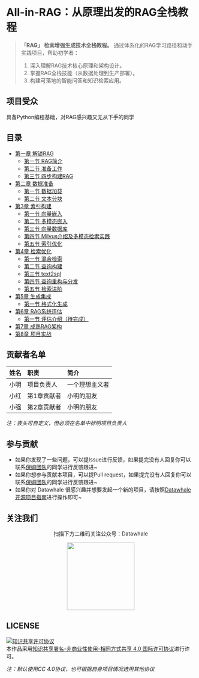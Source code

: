 # All-in-RAG：从原理出发的RAG全栈教程

> **「RAG」 检索增强生成技术全栈教程。** 通过体系化的RAG学习路径和动手实践项目，帮助初学者：
> 1. 深入理解RAG技术核心原理和架构设计。
> 2. 掌握RAG全栈技能（从数据处理到生产部署）。
> 3. 构建可落地的智能问答和知识检索应用。

## 项目受众

具备Python编程基础，对RAG感兴趣又无从下手的同学

## 目录

- [第一章 解锁RAG](https://github.com/FutureUnreal/all-in-rag/tree/main/docs/chapter1)
  - [第一节 RAG简介](https://github.com/FutureUnreal/all-in-rag/blob/main/docs/chapter1/01_RAG_intro.md)
  - [第二节 准备工作](https://github.com/FutureUnreal/all-in-rag/blob/main/docs/chapter1/02_preparation.md)
  - [第三节 四步构建RAG](https://github.com/FutureUnreal/all-in-rag/blob/main/docs/chapter1/03_get_start_rag.md)
- [第二章 数据准备](https://github.com/FutureUnreal/all-in-rag/tree/main/docs/chapter2)
  - [第一节 数据加载](https://github.com/FutureUnreal/all-in-rag/tree/main/docs/chapter2/04_data_load.md)
  - [第二节 文本分块](https://github.com/FutureUnreal/all-in-rag/tree/main/docs/chapter2/05_text_chunking.md)
- [第3章 索引构建](https://github.com/FutureUnreal/all-in-rag/tree/main/docs/chapter3)
  - [第一节 向量嵌入](https://github.com/FutureUnreal/all-in-rag/tree/main/docs/chapter3/06_vector_embedding.md)
  - [第二节 多模态嵌入](https://github.com/FutureUnreal/all-in-rag/tree/main/docs/chapter3/07_multimodal_embedding.md)
  - [第三节 向量数据库](https://github.com/FutureUnreal/all-in-rag/tree/main/docs/chapter3/08_vector_db.md)
  - [第四节 Milvus介绍及多模态检索实践](https://github.com/FutureUnreal/all-in-rag/tree/main/docs/chapter3/09_milvus.md)
  - [第五节 索引优化](https://github.com/FutureUnreal/all-in-rag/tree/main/docs/chapter3/10_index_optimization.md)
- [第4章 检索优化](https://github.com/FutureUnreal/all-in-rag/tree/main/docs/chapter4)
  - [第一节 混合检索](https://github.com/FutureUnreal/all-in-rag/tree/main/docs/chapter4/11_hybrid_search.md)
  - [第二节 查询构建](https://github.com/FutureUnreal/all-in-rag/tree/main/docs/chapter4/12_query_construction.md)
  - [第三节 text2sql](https://github.com/FutureUnreal/all-in-rag/tree/main/docs/chapter4/13_text2sql.md)
  - [第四节 查询重构与分发](https://github.com/FutureUnreal/all-in-rag/tree/main/docs/chapter4/14_query_rewriting.md)
  - [第五节 检索进阶](https://github.com/FutureUnreal/all-in-rag/tree/main/docs/chapter4/15_advanced_retrieval_techniques.md)
- [第5章 生成集成](https://github.com/FutureUnreal/all-in-rag/tree/main/docs/chapter5)
  - [第一节 格式化生成](https://github.com/FutureUnreal/all-in-rag/blob/main/docs/chapter5/16_formatted_generation.md)
- [第6章 RAG系统评估](https://github.com/FutureUnreal/all-in-rag/tree/main/docs/chapter6)
  - [第一节 评估介绍（待完成）](https://github.com/FutureUnreal/all-in-rag/blob/main/docs/chapter6/18_system_evaluation.md)
- [第7章 成熟RAG架构](https://github.com/FutureUnreal/all-in-rag/tree/main/docs/chapter7)
- [第8章 项目实战](https://github.com/FutureUnreal/all-in-rag/tree/main/docs/chapter8)

## 贡献者名单

| 姓名 | 职责 | 简介 |
| :----| :---- | :---- |
| 小明 | 项目负责人 | 一个理想主义者 |
| 小红 | 第1章贡献者 | 小明的朋友 |
| 小强 | 第2章贡献者 | 小明的朋友 |

*注：表头可自定义，但必须在名单中标明项目负责人*

## 参与贡献

- 如果你发现了一些问题，可以提Issue进行反馈，如果提完没有人回复你可以联系[保姆团队](https://github.com/datawhalechina/DOPMC/blob/main/OP.md)的同学进行反馈跟进~
- 如果你想参与贡献本项目，可以提Pull request，如果提完没有人回复你可以联系[保姆团队](https://github.com/datawhalechina/DOPMC/blob/main/OP.md)的同学进行反馈跟进~
- 如果你对 Datawhale 很感兴趣并想要发起一个新的项目，请按照[Datawhale开源项目指南](https://github.com/datawhalechina/DOPMC/blob/main/GUIDE.md)进行操作即可~

## 关注我们

<div align=center>
<p>扫描下方二维码关注公众号：Datawhale</p>
<img src="https://raw.githubusercontent.com/datawhalechina/pumpkin-book/master/res/qrcode.jpeg" width = "180" height = "180">
</div>

## LICENSE

<a rel="license" href="http://creativecommons.org/licenses/by-nc-sa/4.0/"><img alt="知识共享许可协议" style="border-width:0" src="https://img.shields.io/badge/license-CC%20BY--NC--SA%204.0-lightgrey" /></a><br />本作品采用<a rel="license" href="http://creativecommons.org/licenses/by-nc-sa/4.0/">知识共享署名-非商业性使用-相同方式共享 4.0 国际许可协议</a>进行许可。

*注：默认使用CC 4.0协议，也可根据自身项目情况选用其他协议*
